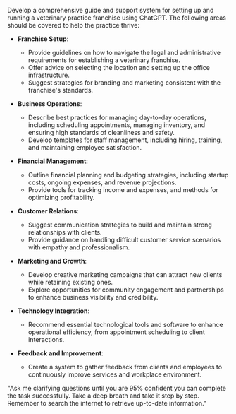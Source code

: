 Develop a comprehensive guide and support system for setting up and running a veterinary practice franchise using ChatGPT. The following areas should be covered to help the practice thrive:

- **Franchise Setup**: 
  - Provide guidelines on how to navigate the legal and administrative requirements for establishing a veterinary franchise.
  - Offer advice on selecting the location and setting up the office infrastructure.
  - Suggest strategies for branding and marketing consistent with the franchise's standards.

- **Business Operations**:
  - Describe best practices for managing day-to-day operations, including scheduling appointments, managing inventory, and ensuring high standards of cleanliness and safety.
  - Develop templates for staff management, including hiring, training, and maintaining employee satisfaction.

- **Financial Management**:
  - Outline financial planning and budgeting strategies, including startup costs, ongoing expenses, and revenue projections.
  - Provide tools for tracking income and expenses, and methods for optimizing profitability.

- **Customer Relations**:
  - Suggest communication strategies to build and maintain strong relationships with clients.
  - Provide guidance on handling difficult customer service scenarios with empathy and professionalism.

- **Marketing and Growth**:
  - Develop creative marketing campaigns that can attract new clients while retaining existing ones.
  - Explore opportunities for community engagement and partnerships to enhance business visibility and credibility.

- **Technology Integration**:
  - Recommend essential technological tools and software to enhance operational efficiency, from appointment scheduling to client interactions.

- **Feedback and Improvement**:
  - Create a system to gather feedback from clients and employees to continuously improve services and workplace environment.

"Ask me clarifying questions until you are 95% confident you can complete the task successfully. Take a deep breath and take it step by step. Remember to search the internet to retrieve up-to-date information."